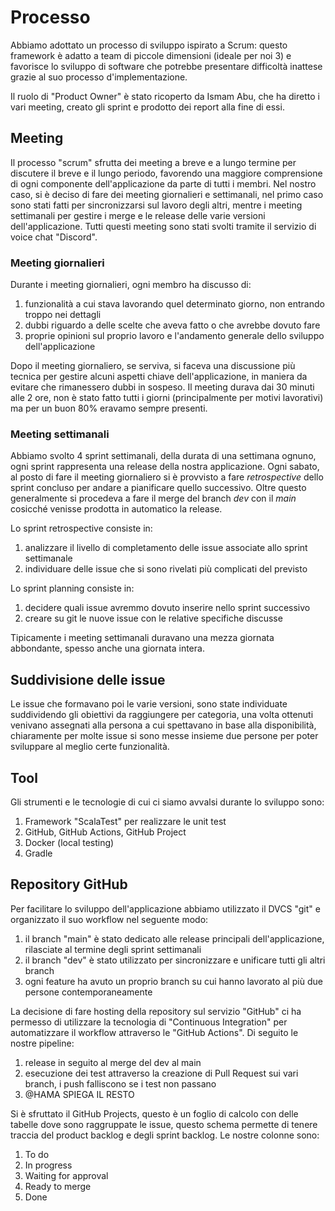 # Processo
Abbiamo adottato un processo di sviluppo ispirato a Scrum: questo framework è adatto a team di piccole dimensioni
(ideale per noi 3) e favorisce lo sviluppo di software che potrebbe presentare difficoltà inattese grazie al suo 
processo d'implementazione.

Il ruolo di "Product Owner" è stato ricoperto da Ismam Abu, che ha diretto i vari meeting, creato gli sprint e prodotto
dei report alla fine di essi.

## Meeting
Il processo "scrum" sfrutta dei meeting a breve e a lungo termine per discutere il breve e il lungo periodo, favorendo
una maggiore comprensione di ogni componente dell'applicazione da parte di tutti i membri.
Nel nostro caso, si è deciso di fare dei meeting giornalieri e settimanali, nel primo caso sono stati fatti per
sincronizzarsi sul lavoro degli altri, mentre i meeting settimanali per gestire i merge e le release delle varie 
versioni dell'applicazione. 
Tutti questi meeting sono stati svolti tramite il servizio di voice chat "Discord".

### Meeting giornalieri
Durante i meeting giornalieri, ogni membro ha discusso di:
1. funzionalità a cui stava lavorando quel determinato giorno, non entrando troppo nei dettagli
2. dubbi riguardo a delle scelte che aveva fatto o che avrebbe dovuto fare
3. proprie opinioni sul proprio lavoro e l'andamento generale dello sviluppo dell'applicazione

Dopo il meeting giornaliero, se serviva, si faceva una discussione più tecnica per gestire alcuni aspetti chiave 
dell'applicazione, in maniera da evitare che rimanessero dubbi in sospeso. Il meeting durava dai 30 minuti alle 2 ore,
non è stato fatto tutti i giorni (principalmente per motivi lavorativi) ma per un buon 80% eravamo sempre presenti.

### Meeting settimanali
Abbiamo svolto 4 sprint settimanali, della durata di una settimana ognuno, ogni sprint rappresenta una release della 
nostra applicazione.
Ogni sabato, al posto di fare il meeting giornaliero si è provvisto a fare *retrospective* dello sprint concluso per
andare a pianificare quello successivo. Oltre questo generalmente si procedeva a fare il merge del branch *dev* con il 
*main* cosicché venisse prodotta in automatico la release.

Lo sprint retrospective consiste in:
1. analizzare il livello di completamento delle issue associate allo sprint settimanale 
2. individuare delle issue che si sono rivelati più complicati del previsto

Lo sprint planning consiste in:
1. decidere quali issue avremmo dovuto inserire nello sprint successivo
2. creare su git le nuove issue con le relative specifiche discusse

Tipicamente i meeting settimanali duravano una mezza giornata abbondante, spesso anche una giornata intera.

## Suddivisione delle issue
Le issue che formavano poi le varie versioni, sono state individuate suddividendo gli obiettivi da raggiungere per
categoria, una volta ottenuti venivano assegnati alla persona a cui spettavano in base alla disponibilità, chiaramente
per molte issue si sono messe insieme due persone per poter sviluppare al meglio certe funzionalità.

## Tool
Gli strumenti e le tecnologie di cui ci siamo avvalsi durante lo sviluppo sono:
1. Framework "ScalaTest" per realizzare le unit test
2. GitHub, GitHub Actions, GitHub Project
3. Docker (local testing)
4. Gradle

## Repository GitHub
Per facilitare lo sviluppo dell'applicazione abbiamo utilizzato il DVCS "git" e organizzato il suo workflow nel
seguente modo:
1. il branch "main" è stato dedicato alle release principali dell'applicazione, rilasciate al termine degli sprint
settimanali
2. il branch "dev" è stato utilizzato per sincronizzare e unificare tutti gli altri branch
3. ogni feature ha avuto un proprio branch su cui hanno lavorato al più due persone contemporaneamente

La decisione di fare hosting della repository sul servizio "GitHub" ci ha permesso di utilizzare la tecnologia di
"Continuous Integration" per automatizzare il workflow attraverso le "GitHub Actions". Di seguito le nostre 
pipeline:
1. release in seguito al merge del dev al main
2. esecuzione dei test attraverso la creazione di Pull Request sui vari branch, i push falliscono se i test non passano
3. @HAMA SPIEGA IL RESTO

Si è sfruttato il GitHub Projects, questo è un foglio di calcolo con delle tabelle dove sono raggruppate le issue, 
questo schema permette di tenere traccia del product backlog e degli sprint backlog.
Le nostre colonne sono:
1. To do
2. In progress
3. Waiting for approval
4. Ready to merge
5. Done